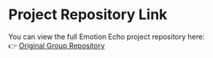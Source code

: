 # Project Repository Link

You can view the full Emotion Echo project repository here:  
👉 [Original Group Repository](https://github.com/capstone-projects-2024-fall/aldwairi-projects-emotionecho.git)
